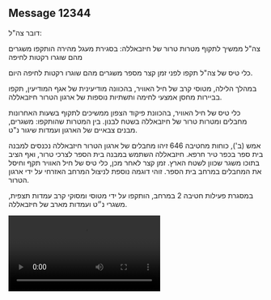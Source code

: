 ## Message 12344

דובר צה"ל:

צה"ל ממשיך לתקוף מטרות טרור של חיזבאללה: בסגירת מעגל מהירה הותקפו משגרים מהם שוגרו רקטות לחיפה

כלי טיס של צה"ל תקפו לפני זמן קצר מספר משגרים מהם שוגרו רקטות לחיפה היום.

במהלך הלילה, מטוסי קרב של חיל האוויר, בהכוונה מודיעינית של אגף המודיעין, תקפו בביירות מחסן אמצעי לחימה ותשתיות נוספות של ארגון הטרור חיזבאללה.

כלי טיס של חיל האוויר, בהכוונת פיקוד הצפון ממשיכים לתקוף בשעות האחרונות מחבלים ומטרות טרור של חיזבאללה בשטח לבנון. בין המטרות שהותקפו: משגרים, מבנים צבאיים של הארגון ועמדות שיגור נ"ט.

אמש (ב'), כוחות מחטיבה 646 זיהו מחבלים של ארגון הטרור חיזבאללה נכנסים למבנה בית ספר בכפר טיר חרפא. חיזבאללה השתמש במבנה בית הספר לצרכי טרור, ואף הציב בתוכו משגר שכוון לשטח הארץ. 
זמן קצר לאחר מכן, כלי טיס של חיל האוויר תקף וחיסל את המחבלים במרחב בית הספר.
זוהי דוגמה נוספת לניצול המרחב האזרחי על ידי ארגון הטרור.

במסגרת פעילות חטיבה 2 במרחב, הותקפו על ידי מטוסי ומסוקי קרב עמדות תצפית, משגרי נ״ט ועמדות מארב של חיזבאללה.

![Video](12344/12344_media.mp4)
